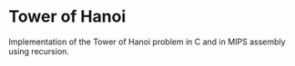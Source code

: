 # Tower of Hanoi 
Implementation of the Tower of Hanoi problem in C and in MIPS assembly using recursion.

